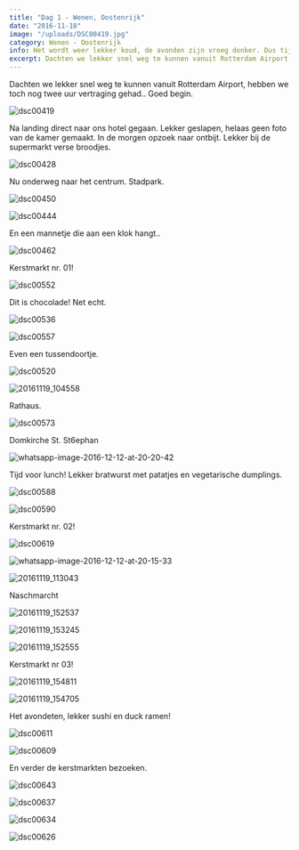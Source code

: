 ```yaml
---
title: "Dag 1 - Wenen, Oostenrijk"
date: "2016-11-18"
image: "/uploads/DSC00419.jpg"
category: Wenen - Oostenrijk
info: Het wordt weer lekker koud, de avonden zijn vroeg donker. Dus tijd om en nog kouder plekje op te zoeken dan Nederland. Dit keer naar Wenen in Oostenrijk om ‘vroeg’ de kerstmarkten te bezoeken.
excerpt: Dachten we lekker snel weg te kunnen vanuit Rotterdam Airport, hebben we toch nog twee uur vertraging gehad.. Goed...
---
```


Dachten we lekker snel weg te kunnen vanuit Rotterdam Airport, hebben we toch nog twee uur vertraging gehad.. Goed begin.

![dsc00419](/uploads/DSC00419-1024x576.jpg)

Na landing direct naar ons hotel gegaan. Lekker geslapen, helaas geen foto van de kamer gemaakt. In de morgen opzoek naar ontbijt. Lekker bij de supermarkt verse broodjes.

![dsc00428](/uploads/DSC00428-1024x576.jpg)

Nu onderweg naar het centrum. Stadpark.

![dsc00450](/uploads/DSC00450-1024x576.jpg)

![dsc00444](/uploads/DSC00444-1024x576.jpg)

En een mannetje die aan een klok hangt..

![dsc00462](/uploads/DSC00462-1024x576.jpg)

Kerstmarkt nr. 01!

![dsc00552](/uploads/DSC00552-1024x576.jpg)

Dit is chocolade! Net echt.

![dsc00536](/uploads/DSC00536-1024x576.jpg)

![dsc00557](/uploads/DSC00557-1024x576.jpg)

Even een tussendoortje.

![dsc00520](/uploads/DSC00520-1024x576.jpg)

![20161119_104558](/uploads/20161119_104558-1024x576.jpg)

Rathaus.

![dsc00573](/uploads/DSC00573-1024x576.jpg)

Domkirche St. St6ephan

![whatsapp-image-2016-12-12-at-20-20-42](/uploads/WhatsApp-Image-2016-12-12-at-20.20.42-1024x995.jpeg)

Tijd voor lunch! Lekker bratwurst met patatjes en vegetarische dumplings.

![dsc00588](/uploads/DSC00588-1024x576.jpg)

![dsc00590](/uploads/DSC00590-1024x576.jpg)

Kerstmarkt nr. 02!

![dsc00619](/uploads/DSC00619-1024x576.jpg)

![whatsapp-image-2016-12-12-at-20-15-33](/uploads/WhatsApp-Image-2016-12-12-at-20.15.33-1024x576.jpeg)

![20161119_113043](/uploads/20161119_113043-1024x576.jpg)

Naschmarcht

![20161119_152537](/uploads/20161119_152537-1024x576.jpg)

![20161119_153245](/uploads/20161119_153245-1024x576.jpg)

![20161119_152555](/uploads/20161119_152555-1024x576.jpg)

Kerstmarkt nr 03!

![20161119_154811](/uploads/20161119_154811-1024x576.jpg)

![20161119_154705](/uploads/20161119_154705-1024x576.jpg)

Het avondeten, lekker sushi en duck ramen!

![dsc00611](/uploads/DSC00611-1024x576.jpg)

![dsc00609](/uploads/DSC00609-1024x576.jpg)

En verder de kerstmarkten bezoeken.

![dsc00643](/uploads/DSC00643-1024x576.jpg)

![dsc00637](/uploads/DSC00637-1024x576.jpg)

![dsc00634](/uploads/DSC00634-1024x576.jpg)

![dsc00626](/uploads/DSC00626-1024x576.jpg)
